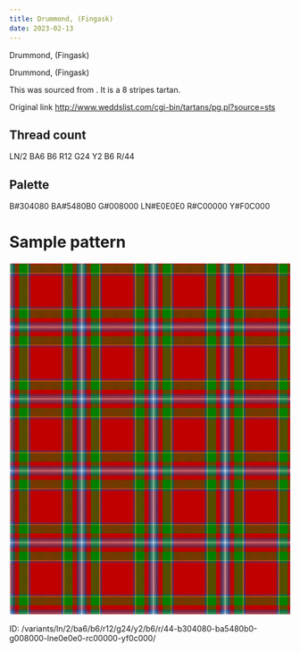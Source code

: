 ```yaml
---
title: Drummond, (Fingask)
date: 2023-02-13
---
```

Drummond, (Fingask)

Drummond, (Fingask)

This was sourced from <no value>.  It is a 8 stripes tartan.

Original link http://www.weddslist.com/cgi-bin/tartans/pg.pl?source=sts

## Thread count
LN/2 BA6 B6 R12 G24 Y2 B6 R/44

## Palette
B#304080 BA#5480B0 G#008000 LN#E0E0E0 R#C00000 Y#F0C000

# Sample pattern

![Tartan detail](tartan.png "LN/2 BA6 B6 R12 G24 Y2 B6 R/44 tartan")

ID: /variants/ln/2/ba6/b6/r12/g24/y2/b6/r/44-b304080-ba5480b0-g008000-lne0e0e0-rc00000-yf0c000/